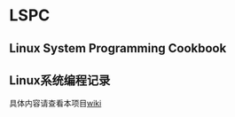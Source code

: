 LSPC
====
Linux System Programming Cookbook
-----------
Linux系统编程记录
-----------
具体内容请查看本项目[wiki](./wiki)
